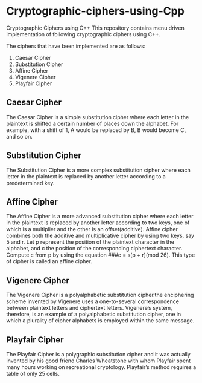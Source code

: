# Cryptographic-ciphers-using-Cpp

Cryptographic Ciphers using C++
This repository contains menu driven implementation of following cryptographic ciphers using C++.

The ciphers that have been implemented are as follows:

1. Caesar Cipher
2. Substitution Cipher
3. Affine Cipher
4. Vigenere Cipher
5. Playfair Cipher

## Caesar Cipher
The Caesar Cipher is a simple substitution cipher where each letter in the plaintext is shifted a certain number of places down the alphabet.
For example, with a shift of 1, A would be replaced by B, B would become C, and so on.

## Substitution Cipher
The Substitution Cipher is a more complex substitution cipher where each letter in the plaintext is replaced by another letter according to a predetermined key.

## Affine Cipher
The Affine Cipher is a more advanced substitution cipher where each letter in the plaintext is replaced by another letter according to two keys, one of which is a multiplier and the other is an offset(additive).
Affine cipher combines both the additive and multiplicative cipher by using two keys, say 5 and r. Let p represent the position of the plaintext character in the alphabet, and c the position of the corresponding ciphertext character. Compute c from p by using the equation ###c = s(p + r)(mod 26).
This type of cipher is called an affine cipher.

## Vigenere Cipher
The Vigenere Cipher is a polyalphabetic substitution cipher.the enciphering scheme invented by Vigenere uses a one-to-several correspondence
between plaintext letters and ciphertext letters. Vigenere’s system, therefore, is an
example of a polyalphabetic substitution cipher, one in which a plurality of cipher
alphabets is employed within the same message.

## Playfair Cipher
The Playfair Cipher is a polygraphic substitution cipher and it was actually invented by his good friend Charles Wheatstone with whom Playfair spent many hours working on recreational cryptology. Playfair’s method requires a table of only 25 cells.

